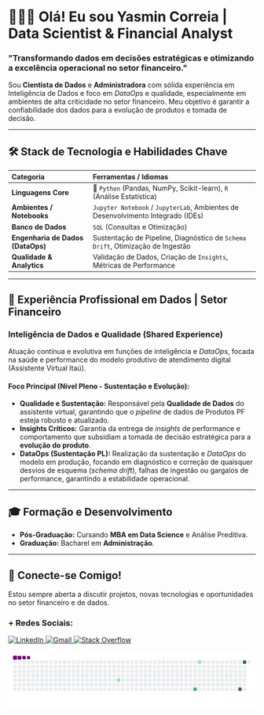 # 👩🏽‍💻 Olá! Eu sou Yasmin Correia | Data Scientist & Financial Analyst

### **"Transformando dados em decisões estratégicas e otimizando a excelência operacional no setor financeiro."**

Sou **Cientista de Dados** e **Administradora** com sólida experiência em Inteligência de Dados e foco em *DataOps* e qualidade, especialmente em ambientes de alta criticidade no setor financeiro. Meu objetivo é garantir a confiabilidade dos dados para a evolução de produtos e tomada de decisão.

---

## 🛠️ Stack de Tecnologia e Habilidades Chave

| Categoria | Ferramentas / Idiomas |
| :--- | :--- |
| **Linguagens Core** | 🐍 `Python` (Pandas, NumPy, Scikit-learn), `R` (Análise Estatística) |
| **Ambientes / Notebooks** | `Jupyter Notebook` / `JupyterLab`, Ambientes de Desenvolvimento Integrado (IDEs) |
| **Banco de Dados** | `SQL` (Consultas e Otimização) |
| **Engenharia de Dados (DataOps)** | Sustentação de Pipeline, Diagnóstico de `Schema Drift`, Otimização de Ingestão |
| **Qualidade & Analytics** | Validação de Dados, Criação de `Insights`, Métricas de Performance |

---

## 💼 Experiência Profissional em Dados | Setor Financeiro

### **Inteligência de Dados e Qualidade (Shared Experience)**

Atuação contínua e evolutiva em funções de inteligência e *DataOps*, focada na saúde e performance do modelo produtivo de atendimento digital (Assistente Virtual Itaú).

#### **Foco Principal (Nível Pleno - Sustentação e Evolução):**

* **Qualidade e Sustentação:** Responsável pela **Qualidade de Dados** do assistente virtual, garantindo que o *pipeline* de dados de Produtos PF esteja robusto e atualizado.
* **Insights Críticos:** Garantia da entrega de *insights* de performance e comportamento que subsidiam a tomada de decisão estratégica para a **evolução do produto**.
* **DataOps (Sustentação PL):** Realização da sustentação e *DataOps* do modelo em produção, focando em diagnóstico e correção de quaisquer desvios de esquema (*schema drift*), falhas de ingestão ou gargalos de performance, garantindo a estabilidade operacional.

---

## 🎓 Formação e Desenvolvimento

* **Pós-Graduação:** Cursando **MBA em Data Science** e Análise Preditiva.
* **Graduação:** Bacharel em **Administração**.

---

## 🔗 Conecte-se Comigo!

Estou sempre aberta a discutir projetos, novas tecnologias e oportunidades no setor financeiro e de dados.

### **+ Redes Sociais:**
<p align="left">
  <a href="https://www.linkedin.com/in/yasmincorreiasilva/" target="_blank">
    <img src="https://img.shields.io/badge/-LinkedIn-%230077B5?style=for-the-badge&logo=linkedin&logoColor=white" alt="LinkedIn">
  </a>
  <a href = "mailto:yasmincorreiasilva14@gmail.com">
    <img src="https://img.shields.io/badge/-Gmail-%23333?style=for-the-badge&logo=gmail&logoColor=white" alt="Gmail">
  </a>
  <a href = "https://stackoverflow.com/users/16921776/yasmin-correia-da-silva" target="_blank">
    <img src="https://img.shields.io/badge/Stack_Overflow-FE7A16?style=for-the-badge&logo=stack-overflow&logoColor=white" alt="Stack Overflow">
  </a>
</p>

  ![snake gif](https://github.com/yasmcor/yasmcor/blob/output/github-contribution-grid-snake.gif)

</div>
